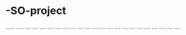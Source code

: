 # -SO-project
......
.....
....
....
....
....
....
....
....
....
....
....
....
....
....
....
....
....
....
....
....
....
....
